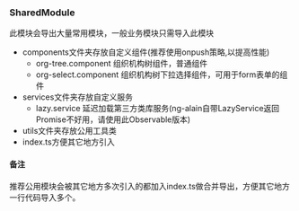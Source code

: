### SharedModule

此模块会导出大量常用模块，一般业务模块只需导入此模块

+ components文件夹存放自定义组件(推荐使用onpush策略,以提高性能)
   + org-tree.component 组织机构树组件，普通组件
   + org-select.component 组织机构树下拉选择组件，可用于form表单的组件
+ services文件夹存放自定义服务
   + lazy.service 延迟加载第三方类库服务(ng-alain自带LazyService返回Promise不好用，请使用此Observable版本)
+ utils文件夹存放公用工具类
+ index.ts方便其它地方引入

#### 备注

推荐公用模块会被其它地方多次引入的都加入index.ts做合并导出，方便其它地方一行代码导入多个。

